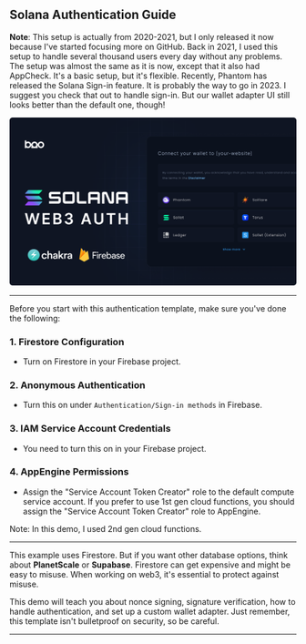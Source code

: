 ## Solana Authentication Guide

**Note**: This setup is actually from 2020-2021, but I only released it now because I've started focusing more on GitHub. Back in 2021, I used this setup to handle several thousand users every day without any problems. The setup was almost the same as it is now, except that it also had AppCheck. It's a basic setup, but it's flexible. Recently, Phantom has released the Solana Sign-in feature. It is probably the way to go in 2023. I suggest you check that out to handle sign-in. But our wallet adapter UI still looks better than the default one, though!

![Thumbnail](thumbnail.png)

---

Before you start with this authentication template, make sure you've done the following:

### 1. Firestore Configuration
- Turn on Firestore in your Firebase project.

### 2. Anonymous Authentication
- Turn this on under `Authentication/Sign-in methods` in Firebase.

### 3. IAM Service Account Credentials
- You need to turn this on in your Firebase project.

### 4. AppEngine Permissions
- Assign the "Service Account Token Creator" role to the default compute service account. If you prefer to use 1st gen cloud functions, you should assign the "Service Account Token Creator" role to AppEngine. 

Note: In this demo, I used 2nd gen cloud functions. 

---

This example uses Firestore. But if you want other database options, think about **PlanetScale** or **Supabase**. Firestore can get expensive and might be easy to misuse. When working on web3, it's essential to protect against misuse.

This demo will teach you about nonce signing, signature verification, how to handle authentication, and set up a custom wallet adapter. Just remember, this template isn't bulletproof on security, so be careful.

---
